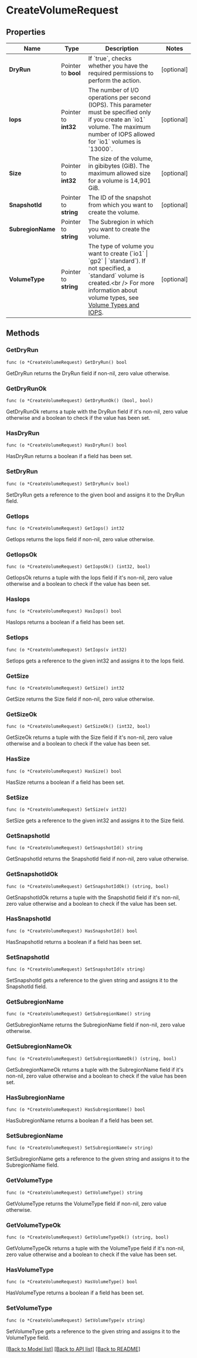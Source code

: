 # CreateVolumeRequest

## Properties

Name | Type | Description | Notes
------------ | ------------- | ------------- | -------------
**DryRun** | Pointer to **bool** | If &#x60;true&#x60;, checks whether you have the required permissions to perform the action. | [optional] 
**Iops** | Pointer to **int32** | The number of I/O operations per second (IOPS). This parameter must be specified only if you create an &#x60;io1&#x60; volume. The maximum number of IOPS allowed for &#x60;io1&#x60; volumes is &#x60;13000&#x60;. | [optional] 
**Size** | Pointer to **int32** | The size of the volume, in gibibytes (GiB). The maximum allowed size for a volume is 14,901 GiB. | [optional] 
**SnapshotId** | Pointer to **string** | The ID of the snapshot from which you want to create the volume. | [optional] 
**SubregionName** | Pointer to **string** | The Subregion in which you want to create the volume. | 
**VolumeType** | Pointer to **string** | The type of volume you want to create (&#x60;io1&#x60; \\| &#x60;gp2&#x60; \\| &#x60;standard&#x60;). If not specified, a &#x60;standard&#x60; volume is created.&lt;br /&gt; For more information about volume types, see [Volume Types and IOPS](https://wiki.outscale.net/display/EN/About+Volumes#AboutVolumes-VolumeTypesVolumeTypesandIOPS). | [optional] 

## Methods

### GetDryRun

`func (o *CreateVolumeRequest) GetDryRun() bool`

GetDryRun returns the DryRun field if non-nil, zero value otherwise.

### GetDryRunOk

`func (o *CreateVolumeRequest) GetDryRunOk() (bool, bool)`

GetDryRunOk returns a tuple with the DryRun field if it's non-nil, zero value otherwise
and a boolean to check if the value has been set.

### HasDryRun

`func (o *CreateVolumeRequest) HasDryRun() bool`

HasDryRun returns a boolean if a field has been set.

### SetDryRun

`func (o *CreateVolumeRequest) SetDryRun(v bool)`

SetDryRun gets a reference to the given bool and assigns it to the DryRun field.

### GetIops

`func (o *CreateVolumeRequest) GetIops() int32`

GetIops returns the Iops field if non-nil, zero value otherwise.

### GetIopsOk

`func (o *CreateVolumeRequest) GetIopsOk() (int32, bool)`

GetIopsOk returns a tuple with the Iops field if it's non-nil, zero value otherwise
and a boolean to check if the value has been set.

### HasIops

`func (o *CreateVolumeRequest) HasIops() bool`

HasIops returns a boolean if a field has been set.

### SetIops

`func (o *CreateVolumeRequest) SetIops(v int32)`

SetIops gets a reference to the given int32 and assigns it to the Iops field.

### GetSize

`func (o *CreateVolumeRequest) GetSize() int32`

GetSize returns the Size field if non-nil, zero value otherwise.

### GetSizeOk

`func (o *CreateVolumeRequest) GetSizeOk() (int32, bool)`

GetSizeOk returns a tuple with the Size field if it's non-nil, zero value otherwise
and a boolean to check if the value has been set.

### HasSize

`func (o *CreateVolumeRequest) HasSize() bool`

HasSize returns a boolean if a field has been set.

### SetSize

`func (o *CreateVolumeRequest) SetSize(v int32)`

SetSize gets a reference to the given int32 and assigns it to the Size field.

### GetSnapshotId

`func (o *CreateVolumeRequest) GetSnapshotId() string`

GetSnapshotId returns the SnapshotId field if non-nil, zero value otherwise.

### GetSnapshotIdOk

`func (o *CreateVolumeRequest) GetSnapshotIdOk() (string, bool)`

GetSnapshotIdOk returns a tuple with the SnapshotId field if it's non-nil, zero value otherwise
and a boolean to check if the value has been set.

### HasSnapshotId

`func (o *CreateVolumeRequest) HasSnapshotId() bool`

HasSnapshotId returns a boolean if a field has been set.

### SetSnapshotId

`func (o *CreateVolumeRequest) SetSnapshotId(v string)`

SetSnapshotId gets a reference to the given string and assigns it to the SnapshotId field.

### GetSubregionName

`func (o *CreateVolumeRequest) GetSubregionName() string`

GetSubregionName returns the SubregionName field if non-nil, zero value otherwise.

### GetSubregionNameOk

`func (o *CreateVolumeRequest) GetSubregionNameOk() (string, bool)`

GetSubregionNameOk returns a tuple with the SubregionName field if it's non-nil, zero value otherwise
and a boolean to check if the value has been set.

### HasSubregionName

`func (o *CreateVolumeRequest) HasSubregionName() bool`

HasSubregionName returns a boolean if a field has been set.

### SetSubregionName

`func (o *CreateVolumeRequest) SetSubregionName(v string)`

SetSubregionName gets a reference to the given string and assigns it to the SubregionName field.

### GetVolumeType

`func (o *CreateVolumeRequest) GetVolumeType() string`

GetVolumeType returns the VolumeType field if non-nil, zero value otherwise.

### GetVolumeTypeOk

`func (o *CreateVolumeRequest) GetVolumeTypeOk() (string, bool)`

GetVolumeTypeOk returns a tuple with the VolumeType field if it's non-nil, zero value otherwise
and a boolean to check if the value has been set.

### HasVolumeType

`func (o *CreateVolumeRequest) HasVolumeType() bool`

HasVolumeType returns a boolean if a field has been set.

### SetVolumeType

`func (o *CreateVolumeRequest) SetVolumeType(v string)`

SetVolumeType gets a reference to the given string and assigns it to the VolumeType field.


[[Back to Model list]](../README.md#documentation-for-models) [[Back to API list]](../README.md#documentation-for-api-endpoints) [[Back to README]](../README.md)


